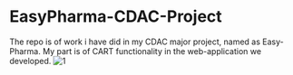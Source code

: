 # EasyPharma-CDAC-Project
The repo is of work i have did in my CDAC major project, named as Easy-Pharma. My part is of CART functionality in the web-application we developed.
![1](https://user-images.githubusercontent.com/112996880/226835956-a18af748-4b8e-4565-8914-b79c0eda02c6.png)
